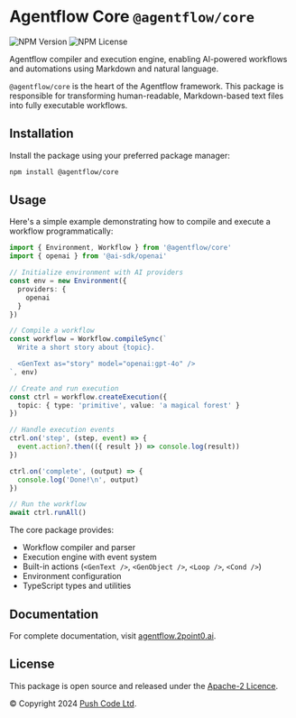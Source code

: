# Agentflow Core `@agentflow/core`

![NPM Version](https://img.shields.io/npm/v/%40agentflow%2Fcore?style=flat-square)
![NPM License](https://img.shields.io/npm/l/%40agentflow%2Fcore?style=flat-square)

Agentflow compiler and execution engine, enabling AI-powered workflows and automations using Markdown and natural language.

`@agentflow/core` is the heart of the Agentflow framework. This package is responsible for transforming human-readable, Markdown-based text files into fully executable workflows.

## Installation

Install the package using your preferred package manager:

```sh
npm install @agentflow/core
```

## Usage

Here's a simple example demonstrating how to compile and execute a workflow programmatically:

```ts
import { Environment, Workflow } from '@agentflow/core'
import { openai } from '@ai-sdk/openai'

// Initialize environment with AI providers
const env = new Environment({
  providers: {
    openai
  }
})

// Compile a workflow
const workflow = Workflow.compileSync(`
  Write a short story about {topic}.

  <GenText as="story" model="openai:gpt-4o" />
`, env)

// Create and run execution
const ctrl = workflow.createExecution({
  topic: { type: 'primitive', value: 'a magical forest' }
})

// Handle execution events
ctrl.on('step', (step, event) => {
  event.action?.then(({ result }) => console.log(result))
})

ctrl.on('complete', (output) => {
  console.log('Done!\n', output)
})

// Run the workflow
await ctrl.runAll()
```

The core package provides:

- Workflow compiler and parser
- Execution engine with event system
- Built-in actions (`<GenText />`, `<GenObject />`, `<Loop />`, `<Cond />`)
- Environment configuration
- TypeScript types and utilities

## Documentation

For complete documentation, visit [agentflow.2point0.ai](https://agentflow.2point0.ai).

## License

This package is open source and released under the [Apache-2 Licence](https://github.com/lebrunel/agentflow/blob/master/LICENSE).

© Copyright 2024 [Push Code Ltd](https://www.pushcode.com/).
